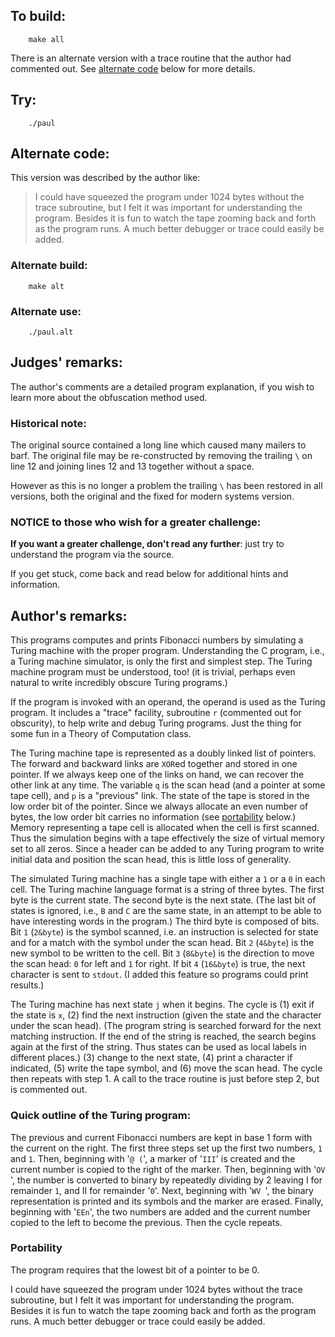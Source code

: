 ## To build:

``` <!---sh-->
    make all
```

There is an alternate version with a trace routine that the author had commented
out. See [alternate code](#alternate-code) below for more details.


## Try:

``` <!---sh-->
    ./paul
```


## Alternate code:

This version was described by the author like:

> I could have squeezed the program under 1024 bytes without the trace
subroutine, but I felt it was important for understanding the program.  Besides
it is fun to watch the tape zooming back and forth as the program runs.  A much
better debugger or trace could easily be added.


### Alternate build:

``` <!---sh-->
    make alt
```


### Alternate use:

``` <!---sh-->
    ./paul.alt
```


## Judges' remarks:

The author's comments are a detailed program explanation, if you wish to learn
more about the obfuscation method used.


### Historical note:

The original source contained a long line which caused many mailers to barf.
The original file may be re-constructed by removing the trailing `\` on line 12
and joining lines 12 and 13 together without a space.

However as this is no longer a problem the trailing `\` has been restored in all
versions, both the original and the fixed for modern systems version.


### NOTICE to those who wish for a greater challenge:

**If you want a greater challenge, don't read any further**:
just try to understand the program via the source.

If you get stuck, come back and read below for additional hints and information.


## Author's remarks:

This programs computes and prints Fibonacci numbers by
simulating a Turing machine with the proper program.
Understanding the C program, i.e., a Turing machine simulator,
is only the first and simplest step.  The Turing machine
program must be understood, too!  (it is trivial, perhaps even
natural to write incredibly obscure Turing programs.)

If the program is invoked with an operand, the operand is used
as the Turing program.  It includes a "trace" facility,
subroutine `r` (commented out for obscurity), to help write and
debug Turing programs.  Just the thing for some fun in a Theory
of Computation class.

The Turing machine tape is represented as a doubly linked list
of pointers.  The forward and backward links are `XOR`ed together
and stored in one pointer.  If we always keep one of the links
on hand, we can recover the other link at any time.  The
variable `q` is the scan head (and a pointer at some tape cell),
and `p` is a "previous" link.  The state of the tape is stored in
the low order bit of the pointer.  Since we always allocate an
even number of bytes, the low order bit carries no information
(see [portability](#portability) below.) Memory representing a tape cell is
allocated when the cell is first scanned.  Thus the simulation
begins with a tape effectively the size of virtual memory set
to all zeros.  Since a header can be added to any Turing
program to write initial data and position the scan head, this
is little loss of generality.

The simulated Turing machine has a single tape with either a `1`
or a `0` in each cell.  The Turing machine language format is a
string of three bytes.  The first byte is the current state.
The second byte is the next state.  (The last bit of states is
ignored, i.e., `B` and `C` are the same state, in an attempt to be
able to have interesting words in the program.)  The third byte
is composed of bits.  Bit `1` (`2&byte`) is the symbol scanned,
i.e. an instruction is selected for state and for a match with
the symbol under the scan head.  Bit `2` (`4&byte`) is the new
symbol to be written to the cell.  Bit `3` (`8&byte`) is the
direction to move the scan head: `0` for left and `1` for right.
If bit `4` (`16&byte`) is true, the next character is sent to
`stdout`.  (I added this feature so programs could print
results.)

The Turing machine has next state `j` when it begins.  The
cycle is (1) exit if the state is `x`, (2) find the next
instruction (given the state and the character under the scan
head).  (The program string is searched forward for the next
matching instruction.  If the end of the string is reached, the
search begins again at the first of the string.  Thus states
can be used as local labels in different places.)  (3) change to
the next state, (4) print a character if indicated, (5) write the
tape symbol, and (6) move the scan head.  The cycle then repeats
with step 1.  A call to the trace routine is just before step
2, but is commented out.

### Quick outline of the Turing program:

The previous and current Fibonacci numbers are kept in base
1 form with the current on the right.  The first three
steps set up the first two numbers, `1` and `1`.  Then,
beginning with '`@ (`', a marker of '`III`' is created and
the current number is copied to the right of the
marker.  Then, beginning with '`OV `', the number is
converted to binary by repeatedly dividing by 2 leaving I
for remainder `1`, and II for remainder '`0`'.  Next,
beginning with '`WV `', the binary representation is
printed and its symbols and the marker are erased.
Finally, beginning with '`EEn`', the two numbers are
added and the current number copied to the left to
become the previous.  Then the cycle repeats.


### Portability

The program requires that the lowest bit of a pointer to be 0.

I could have squeezed the program under 1024 bytes without the
trace subroutine, but I felt it was important for understanding
the program.  Besides it is fun to watch the tape zooming back
and forth as the program runs.  A much better debugger or trace
could easily be added.


<!--

    Copyright © 1984-2024 by Landon Curt Noll. All Rights Reserved.

    You are free to share and adapt this file under the terms of this license:

        Creative Commons Attribution-ShareAlike 4.0 International (CC BY-SA 4.0)

    For more information, see:

        https://creativecommons.org/licenses/by-sa/4.0/

-->

